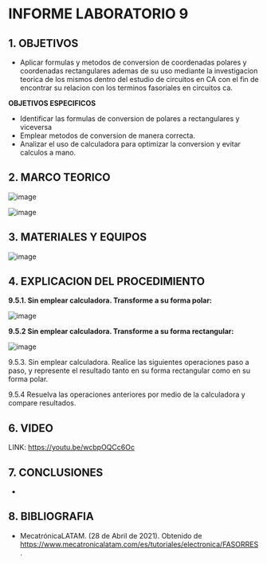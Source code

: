 # INFORME LABORATORIO 9

## 1. OBJETIVOS

- Aplicar formulas y metodos de conversion de coordenadas polares y coordenadas rectangulares ademas de su uso mediante la investigacion teorica de los mismos dentro del estudio de circuitos en CA con el fin de encontrar su relacion con los terminos fasoriales en circuitos ca.

**OBJETIVOS ESPECIFICOS**

- Identificar las formulas de conversion de polares a rectangulares y viceversa
- Emplear metodos de conversion de manera correcta.
- Analizar el uso de calculadora para optimizar la conversion y evitar calculos a mano.

## 2. MARCO TEORICO

![image](https://user-images.githubusercontent.com/117778782/221102635-1fce5be3-6520-42c4-9f20-e364d2247a14.png)

![image](https://user-images.githubusercontent.com/117778782/221103626-9fc562e4-3462-440d-ab0a-f67add3c22cb.png)

## 3. MATERIALES Y EQUIPOS

![image](https://user-images.githubusercontent.com/117778782/221103915-30c7af0a-2243-4f32-8fcb-db906961a723.png)


## 4. EXPLICACION DEL PROCEDIMIENTO

**9.5.1. Sin emplear calculadora. Transforme a su forma polar:**

![image](https://user-images.githubusercontent.com/117778782/221107720-7cc51e09-b1dd-4df7-b610-a5de7df172e0.png)

**9.5.2 Sin emplear calculadora. Transforme a su forma rectangular:**

![image](https://user-images.githubusercontent.com/117778782/221107821-b362a061-4db3-4251-938f-2dbf60b34343.png)

9.5.3. Sin emplear calculadora. Realice las siguientes operaciones paso a paso, y represente el resultado tanto en su forma rectangular como en su forma polar.


9.5.4 Resuelva las operaciones anteriores por medio de la calculadora y compare resultados.

## 6. VIDEO

LINK: https://youtu.be/wcbpOQCc6Oc

## 7. CONCLUSIONES

- 

## 8. BIBLIOGRAFIA

- MecatrónicaLATAM. (28 de Abril de 2021). Obtenido de https://www.mecatronicalatam.com/es/tutoriales/electronica/FASORRES.







